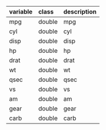 |variable |class  |description |
|:--------|:------|:-----------|
|mpg      |double |mpg         |
|cyl      |double |cyl         |
|disp     |double |disp        |
|hp       |double |hp          |
|drat     |double |drat        |
|wt       |double |wt          |
|qsec     |double |qsec        |
|vs       |double |vs          |
|am       |double |am          |
|gear     |double |gear        |
|carb     |double |carb        |
